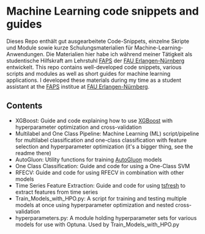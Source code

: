 # Machine Learning code snippets and guides
Dieses Repo enthält gut ausgearbeitete Code-Snippets, einzelne Skripte und Module sowie kurze Schulungsmaterialien für Machine-Learning-Anwendungen. Die Materialien hier habe ich während meiner Tätigkeit als studentische Hilfskraft am Lehrstuhl [FAPS](https://www.faps.fau.de/) der [FAU Erlangen-Nürnberg](https://www.fau.de/) entwickelt.
This repo contains well-developed code snippets, various scripts and modules as well as short guides for machine learning applications. I developed these materials during my time as a student assistant at the [FAPS](https://www.faps.fau.de/) institue at [FAU Erlangen-Nürnberg](https://www.fau.de/).

## Contents
- XGBoost: Guide and code explaining how to use [XGBoost](https://xgboost.readthedocs.io/en/release_3.0.0) with hyperparameter optimization and cross-validation
- Multilabel and One Class Pipeline: Machine Learning (ML) script/pipeline for multilabel classification and one-class classification with feature selection and hyperparameter optimization (it's a bigger thing, see the readme there)
- AutoGluon: Utility functions for training [AutoGluon](https://auto.gluon.ai/stable/index.html) models
- One Class Classification: Guide and code for using a One-Class SVM
- RFECV: Guide and code for using RFECV in combination with other models
- Time Series Feature Extraction: Guide and code for using [tsfresh](https://tsfresh.com/) to extract features from time series
- Train_Models_with_HPO.py: A script for training and testing multiple models at once using hyperparameter optimization and nested cross-validation
- hyperparameters.py: A module holding hyperparameter sets for various models for use with Optuna. Used by Train_Models_with_HPO.py